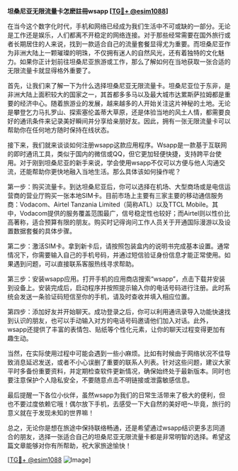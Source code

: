 **坦桑尼亚无限流量卡怎麽註冊wsapp [[TG💪+ @esim1088](https://t.me/s/esim1088)]**

在当今这个数字化时代，手机和网络已经成为我们生活中不可或缺的一部分。无论是工作还是娱乐，人们都离不开稳定的网络连接。对于那些经常需要在国外旅行或者长期居住的人来说，找到一款适合自己的流量套餐显得尤为重要。而坦桑尼亚作为非洲大陆上一颗璀璨的明珠，不仅拥有迷人的自然风光，还有着独特的文化魅力。如果你正计划前往坦桑尼亚旅游或工作，那么了解如何在当地获取一张合适的无限流量卡就显得格外重要了。

首先，让我们来了解一下为什么选择坦桑尼亚无限流量卡。坦桑尼亚位于东非，是非洲大陆上面积较大的国家之一，其首都多多马以及最大城市达累斯萨拉姆都是重要的经济中心。随着旅游业的发展，越来越多的人开始关注这片神秘的土地。无论是攀登乞力马扎罗山、探索塞伦盖蒂大草原，还是体验当地的风土人情，都需要良好的通讯条件来记录美好瞬间并分享给亲朋好友。因此，拥有一张无限流量卡可以帮助你在任何地方随时保持在线状态。

接下来，我们就来谈谈如何注册wsapp这款应用程序。Wsapp是一款基于互联网的即时通讯工具，类似于国内的微信或QQ，但它更加轻便快捷，支持跨平台使用。对于刚到坦桑尼亚的新手来说，学会使用wsapp不仅可以方便与他人沟通交流，还能帮助你更快地融入当地生活。那么具体该如何操作呢？

第一步：购买流量卡。到达坦桑尼亚后，你可以选择在机场、大型商场或是电信运营商的营业厅购买一张本地SIM卡。目前市场上主要有三家主要的移动通信服务商：Vodacom、Airtel Tanzania Limited（简称ATL）以及TTCL Mobile。其中，Vodacom提供的服务覆盖范围最广，信号稳定性也较好；而Airtel则以性价比高著称，适合预算有限的朋友。购买时记得询问工作人员关于开通国际漫游以及设置数据套餐的具体步骤。

第二步：激活SIM卡。拿到新卡后，请按照包装盒内的说明书完成基本设置。通常情况下，你需要输入自己的手机号码，并通过短信验证身份信息才能正常使用。如果遇到问题，可以直接联系客服热线寻求帮助。

第三步：安装wsapp应用。打开手机的应用商店搜索“wsapp”，点击下载并安装到设备上。安装完成后，启动程序并按照提示输入你的电话号码进行注册。此时系统会发送一条验证码短信至你的手机，请及时查收并填入相应位置。

第四步：添加好友并开始聊天。成功登录之后，你可以利用通讯录导入功能快速找到认识的朋友，也可以手动输入对方的电话号码邀请他们加入对话。此外，wsapp还提供了丰富的表情包、贴纸等个性化元素，让你的聊天过程变得更加有趣生动。

当然，在实际使用过程中可能会遇到一些小麻烦。比如有时候由于网络状况不佳导致消息延迟发送，或者不小心误删了重要的联系人列表。针对这些问题，建议大家平时多备份重要资料，并定期检查软件更新情况，确保始终处于最新版本。同时也要注意保护个人隐私安全，不要随意点击不明链接或泄露敏感信息。

最后提醒一下各位小伙伴，虽然wsapp为我们的日常生活带来了极大的便利，但也不要过度依赖它哦！偶尔放下手机，去感受一下大自然的美好吧～毕竟，旅行的意义就在于发现未知的世界嘛！

总之，无论你是想在旅途中保持联络畅通，还是希望通过wsapp结识更多志同道合的朋友，选择一张适合自己的坦桑尼亚无限流量卡都是非常明智的选择。希望这篇文章能够对你有所帮助，祝大家旅途愉快！

[[TG💪+ @esim1088](https://t.me/s/esim1088) ![Image](https://i.postimg.cc/4NQfJmqS/Snipaste-2025-05-13-00-14-12.png)]